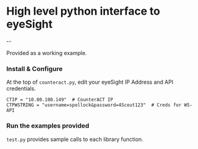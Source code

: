 # High level python interface to eyeSight
--

Provided as a working example.


### Install & Configure

At the top of `counteract.py`, edit your eyeSight IP Address and API credentials.

```
CTIP = "10.80.100.149"  # CounterACT IP
CTPWSTRING = "username=spollock&password=4Scout123"  # Creds for WS-API
```

### Run the examples provided

`test.py` provides sample calls to each library function.
